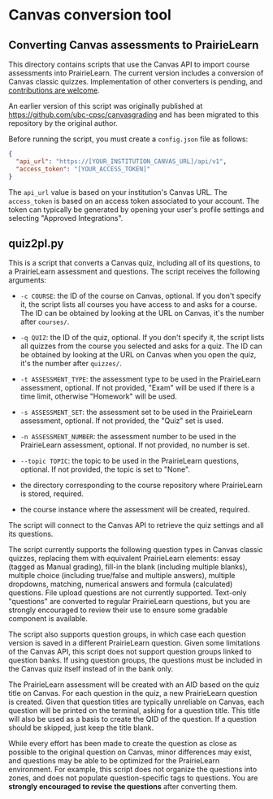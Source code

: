 # Canvas conversion tool

## Converting Canvas assessments to PrairieLearn

This directory contains scripts that use the Canvas API to import course assessments into
PrairieLearn. The current version includes a conversion of Canvas classic quizzes. Implementation of
other converters is pending, and [contributions are
welcome](https://github.com/PrairieLearn/PrairieLearn).

An earlier version of this script was originally published at
<https://github.com/ubc-cpsc/canvasgrading> and has been migrated to this repository by the original author.

Before running the script, you must create a `config.json` file as follows:

```json title="config.json"
{
  "api_url": "https://[YOUR_INSTITUTION_CANVAS_URL]/api/v1",
  "access_token": "[YOUR_ACCESS_TOKEN]"
}
```

The `api_url` value is based on your institution's Canvas URL. The `access_token` is based on an
access token associated to your account. The token can typically be generated by opening your user's
profile settings and selecting "Approved Integrations".

## quiz2pl.py

This is a script that converts a Canvas quiz, including all of its questions, to a PrairieLearn
assessment and questions. The script receives the following arguments:

- `-c COURSE`: the ID of the course on Canvas, optional. If you don't specify it, the script lists
  all courses you have access to and asks for a course. The ID can be obtained by looking at the URL
  on Canvas, it's the number after `courses/`.

- `-q QUIZ`: the ID of the quiz, optional. If you don't specify it, the script lists all quizzes
  from the course you selected and asks for a quiz. The ID can be obtained by looking at the URL on
  Canvas when you open the quiz, it's the number after `quizzes/`.

- `-t ASSESSMENT_TYPE`: the assessment type to be used in the PrairieLearn assessment, optional. If
  not provided, "Exam" will be used if there is a time limit, otherwise "Homework" will be used.

- `-s ASSESSMENT_SET`: the assessment set to be used in the PrairieLearn assessment, optional. If
  not provided, the "Quiz" set is used.

- `-n ASSESSMENT_NUMBER`: the assessment number to be used in the PrairieLearn assessment,
  optional. If not provided, no number is set.

- `--topic TOPIC`: the topic to be used in the PrairieLearn questions, optional. If not provided,
  the topic is set to "None".

- the directory corresponding to the course repository where PrairieLearn is stored, required.

- the course instance where the assessment will be created, required.

The script will connect to the Canvas API to retrieve the quiz settings and all its questions.

The script currently supports the following question types in Canvas classic quizzes, replacing them
with equivalent PrairieLearn elements: essay (tagged as Manual grading), fill-in the blank
(including multiple blanks), multiple choice (including true/false and multiple answers), multiple
dropdowns, matching, numerical answers and formula (calculated) questions. File upload questions are
not currently supported. Text-only "questions" are converted to regular
PrairieLearn questions, but you are strongly encouraged to review their use to ensure some gradable
component is available.

The script also supports question groups, in which case each question version is saved in a
different PrairieLearn question. Given some limitations of the Canvas API, this script does not
support question groups linked to question banks. If using question groups, the questions must be
included in the Canvas quiz itself instead of in the bank only.

The PrairieLearn assessment will be created with an AID based on the quiz title on Canvas. For each
question in the quiz, a new PrairieLearn question is created. Given that question titles are
typically unreliable on Canvas, each question will be printed on the terminal, asking for a question
title. This title will also be used as a basis to create the QID of the question. If a question
should be skipped, just keep the title blank.

While every effort has been made to create the question as close as possible to the original
question on Canvas, minor differences may exist, and questions may be able to be optimized for the
PrairieLearn environment. For example, this script does not organize the questions into zones, and
does not populate question-specific tags to questions. You are **strongly encouraged to revise the
questions** after converting them.
